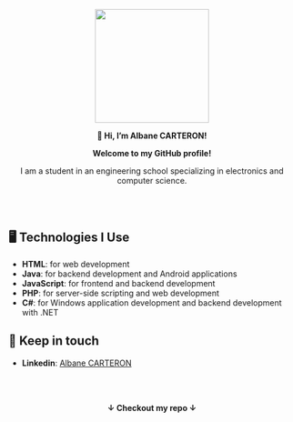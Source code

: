 <p align="center">
  <img src="https://github.com/AlbaneCar/AlbaneCar/assets/153493744/3b56da50-6616-4a08-8e54-48da0b07e763" width="200" height="auto">
</p>

<p align="center">
  <strong>👋 Hi, I’m Albane CARTERON!</strong>
</p>

<p align="center">
  <strong>Welcome to my GitHub profile! </strong>
</p>

<p align="center">
  I am a student in an engineering school specializing in electronics and computer science.
</p>

<br></br>


## 🖥️ Technologies I Use

- **HTML**: for web development
- **Java**: for backend development and Android applications
- **JavaScript**: for frontend and backend development
- **PHP**: for server-side scripting and web development
- **C#**: for Windows application development and backend development with .NET

## 🔗 Keep in touch

- **Linkedin**: [Albane CARTERON](www.linkedin.com/in/albane-carteron)


<br></br>

<p align="center">
  <strong>↓ Checkout my repo ↓</strong>
</p>


<!---
AlbaneCar/AlbaneCar is a ✨ special ✨ repository because its `README.md` (this file) appears on your GitHub profile.
You can click the Preview link to take a look at your changes.
--->
